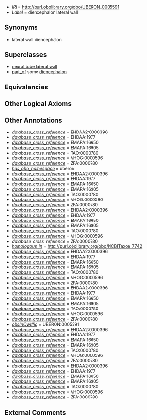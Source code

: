  * *IRI* = http://purl.obolibrary.org/obo/UBERON_0005591
 * *Label* = diencephalon lateral wall

## Synonyms

 * lateral wall diencephalon

## Superclasses

 * [neural tube lateral wall](../../UBERON/96/UBERON_0005496.md)
 * [part_of](../../BFO/50/BFO_0000050.md) some [diencephalon](../../UBERON/94/UBERON_0001894.md)

## Equivalencies


## Other Logical Axioms


## Other Annotations

 * *[database_cross_reference](../../ef/oboInOwl#hasDbXref.md)* = EHDAA2:0000396
 * *[database_cross_reference](../../ef/oboInOwl#hasDbXref.md)* = EHDAA:1977
 * *[database_cross_reference](../../ef/oboInOwl#hasDbXref.md)* = EMAPA:16650
 * *[database_cross_reference](../../ef/oboInOwl#hasDbXref.md)* = EMAPA:16905
 * *[database_cross_reference](../../ef/oboInOwl#hasDbXref.md)* = TAO:0000780
 * *[database_cross_reference](../../ef/oboInOwl#hasDbXref.md)* = VHOG:0000596
 * *[database_cross_reference](../../ef/oboInOwl#hasDbXref.md)* = ZFA:0000780
 * *[has_obo_namespace](../../ce/oboInOwl#hasOBONamespace.md)* = uberon
 * *[database_cross_reference](../../ef/oboInOwl#hasDbXref.md)* = EHDAA2:0000396
 * *[database_cross_reference](../../ef/oboInOwl#hasDbXref.md)* = EHDAA:1977
 * *[database_cross_reference](../../ef/oboInOwl#hasDbXref.md)* = EMAPA:16650
 * *[database_cross_reference](../../ef/oboInOwl#hasDbXref.md)* = EMAPA:16905
 * *[database_cross_reference](../../ef/oboInOwl#hasDbXref.md)* = TAO:0000780
 * *[database_cross_reference](../../ef/oboInOwl#hasDbXref.md)* = VHOG:0000596
 * *[database_cross_reference](../../ef/oboInOwl#hasDbXref.md)* = ZFA:0000780
 * *[database_cross_reference](../../ef/oboInOwl#hasDbXref.md)* = EHDAA2:0000396
 * *[database_cross_reference](../../ef/oboInOwl#hasDbXref.md)* = EHDAA:1977
 * *[database_cross_reference](../../ef/oboInOwl#hasDbXref.md)* = EMAPA:16650
 * *[database_cross_reference](../../ef/oboInOwl#hasDbXref.md)* = EMAPA:16905
 * *[database_cross_reference](../../ef/oboInOwl#hasDbXref.md)* = TAO:0000780
 * *[database_cross_reference](../../ef/oboInOwl#hasDbXref.md)* = VHOG:0000596
 * *[database_cross_reference](../../ef/oboInOwl#hasDbXref.md)* = ZFA:0000780
 * *[homologous_in](../../core#homologous/in/core#homologous_in.md)* = http://purl.obolibrary.org/obo/NCBITaxon_7742
 * *[database_cross_reference](../../ef/oboInOwl#hasDbXref.md)* = EHDAA2:0000396
 * *[database_cross_reference](../../ef/oboInOwl#hasDbXref.md)* = EHDAA:1977
 * *[database_cross_reference](../../ef/oboInOwl#hasDbXref.md)* = EMAPA:16650
 * *[database_cross_reference](../../ef/oboInOwl#hasDbXref.md)* = EMAPA:16905
 * *[database_cross_reference](../../ef/oboInOwl#hasDbXref.md)* = TAO:0000780
 * *[database_cross_reference](../../ef/oboInOwl#hasDbXref.md)* = VHOG:0000596
 * *[database_cross_reference](../../ef/oboInOwl#hasDbXref.md)* = ZFA:0000780
 * *[database_cross_reference](../../ef/oboInOwl#hasDbXref.md)* = EHDAA2:0000396
 * *[database_cross_reference](../../ef/oboInOwl#hasDbXref.md)* = EHDAA:1977
 * *[database_cross_reference](../../ef/oboInOwl#hasDbXref.md)* = EMAPA:16650
 * *[database_cross_reference](../../ef/oboInOwl#hasDbXref.md)* = EMAPA:16905
 * *[database_cross_reference](../../ef/oboInOwl#hasDbXref.md)* = TAO:0000780
 * *[database_cross_reference](../../ef/oboInOwl#hasDbXref.md)* = VHOG:0000596
 * *[database_cross_reference](../../ef/oboInOwl#hasDbXref.md)* = ZFA:0000780
 * *[oboInOwl#id](../../id/oboInOwl#id.md)* = UBERON:0005591
 * *[database_cross_reference](../../ef/oboInOwl#hasDbXref.md)* = EHDAA2:0000396
 * *[database_cross_reference](../../ef/oboInOwl#hasDbXref.md)* = EHDAA:1977
 * *[database_cross_reference](../../ef/oboInOwl#hasDbXref.md)* = EMAPA:16650
 * *[database_cross_reference](../../ef/oboInOwl#hasDbXref.md)* = EMAPA:16905
 * *[database_cross_reference](../../ef/oboInOwl#hasDbXref.md)* = TAO:0000780
 * *[database_cross_reference](../../ef/oboInOwl#hasDbXref.md)* = VHOG:0000596
 * *[database_cross_reference](../../ef/oboInOwl#hasDbXref.md)* = ZFA:0000780
 * *[database_cross_reference](../../ef/oboInOwl#hasDbXref.md)* = EHDAA2:0000396
 * *[database_cross_reference](../../ef/oboInOwl#hasDbXref.md)* = EHDAA:1977
 * *[database_cross_reference](../../ef/oboInOwl#hasDbXref.md)* = EMAPA:16650
 * *[database_cross_reference](../../ef/oboInOwl#hasDbXref.md)* = EMAPA:16905
 * *[database_cross_reference](../../ef/oboInOwl#hasDbXref.md)* = TAO:0000780
 * *[database_cross_reference](../../ef/oboInOwl#hasDbXref.md)* = VHOG:0000596
 * *[database_cross_reference](../../ef/oboInOwl#hasDbXref.md)* = ZFA:0000780

## External Comments

